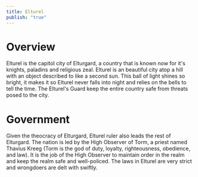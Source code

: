 ```yaml
---
title: Elturel
publish: "true"
---
```

# Overview
Elturel is the capitol city of Elturgard, a country that is known now for it's knights, paladins and religious zeal. Elturel is an beautiful city atop a hill with an object described to like a second sun. This ball of light shines so bright, it makes it so Elturel never falls into night and relies on the bells to tell the time. The Elturel's Guard keep the entire country safe from threats posed to the city.

# Government
Given the theocracy of Elturgard, Elturel ruler also leads the rest of Elturgard. The nation is led by the High Observer of Torm, a priest named Thavius Kreeg (Torm is the god of duty, loyalty, righteousness, obedience, and law). It is the job of the High Observer to maintain order in the realm and keep the realm safe and well-policed. The laws in Elturel are very strict and wrongdoers are delt with swiftly.
